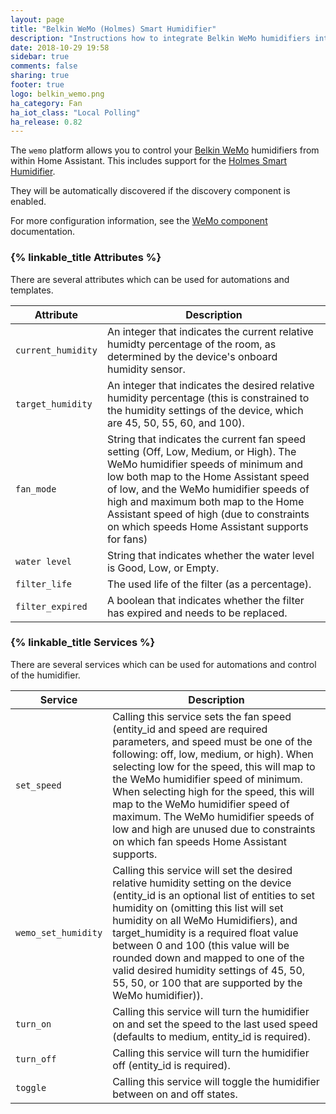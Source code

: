 ```yaml
---
layout: page
title: "Belkin WeMo (Holmes) Smart Humidifier"
description: "Instructions how to integrate Belkin WeMo humidifiers into Home Assistant."
date: 2018-10-29 19:58
sidebar: true
comments: false
sharing: true
footer: true
logo: belkin_wemo.png
ha_category: Fan
ha_iot_class: "Local Polling"
ha_release: 0.82
---
```



The `wemo` platform allows you to control your [Belkin WeMo](http://www.belkin.com/us/p/P-F7C027/) humidifiers from within Home Assistant. This includes support for the [Holmes Smart Humidifier](https://www.holmesproducts.com/wemo-humidifier.html).

They will be automatically discovered if the discovery component is enabled.

For more configuration information, see the [WeMo component](/components/wemo/) documentation.

### {% linkable_title Attributes %}

There are several attributes which can be used for automations and templates.

| Attribute | Description |
| --------- | ----------- |
| `current_humidity` | An integer that indicates the current relative humidty percentage of the room, as determined by the device's onboard humidity sensor.
| `target_humidity` | An integer that indicates the desired relative humidity percentage (this is constrained to the humidity settings of the device, which are 45, 50, 55, 60, and 100).
| `fan_mode` | String that indicates the current fan speed setting (Off, Low, Medium, or High). The WeMo humidifier speeds of minimum and low both map to the Home Assistant speed of low, and the WeMo humidifier speeds of high and maximum both map to the Home Assistant speed of high (due to constraints on which speeds Home Assistant supports for fans)
| `water level` | String that indicates whether the water level is Good, Low, or Empty.
| `filter_life` | The used life of the filter (as a percentage).
| `filter_expired` | A boolean that indicates whether the filter has expired and needs to be replaced.

### {% linkable_title Services %}

There are several services which can be used for automations and control of the humidifier.

| Service | Description |
| --------- | ----------- |
| `set_speed` | Calling this service sets the fan speed (entity_id and speed are required parameters, and speed must be one of the following: off, low, medium, or high). When selecting low for the speed, this will map to the WeMo humidifier speed of minimum. When selecting high for the speed, this will map to the WeMo humidifier speed of maximum. The WeMo humidifier speeds of low and high are unused due to constraints on which fan speeds Home Assistant supports.
| `wemo_set_humidity` | Calling this service will set the desired relative humidity setting on the device (entity_id is an optional list of entities to set humidity on (omitting this list will set humidity on all WeMo Humidifiers), and target_humidity is a required float value between 0 and 100 (this value will be rounded down and mapped to one of the valid desired humidity settings of 45, 50, 55, 50, or 100 that are supported by the WeMo humidifier)).
| `turn_on` | Calling this service will turn the humidifier on and set the speed to the last used speed (defaults to medium, entity_id is required).
| `turn_off` | Calling this service will turn the humidifier off (entity_id is required).
| `toggle` | Calling this service will toggle the humidifier between on and off states.